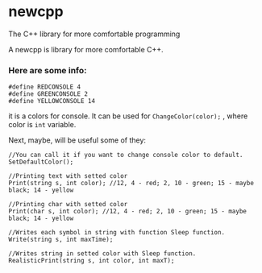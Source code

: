 # newcpp
The C++ library for more comfortable programming

A newcpp is library for more comfortable C++.

<h3>Here are some info:</h3>

```
#define REDCONSOLE 4
#define GREENCONSOLE 2
#define YELLOWCONSOLE 14
```


it is a colors for console. It can be used for
`ChangeColor(color);`
, where color is `int` variable.

Next, maybe, will be useful some of they:

```
//You can call it if you want to change console color to default.
SetDefaultColor(); 

//Printing text with setted color
Print(string s, int color); //12, 4 - red; 2, 10 - green; 15 - maybe black; 14 - yellow

//Printing char with setted color
Print(char s, int color); //12, 4 - red; 2, 10 - green; 15 - maybe black; 14 - yellow

//Writes each symbol in string with function Sleep function.
Write(string s, int maxTime);

//Writes string in setted color with Sleep function.
RealisticPrint(string s, int color, int maxT);
```

